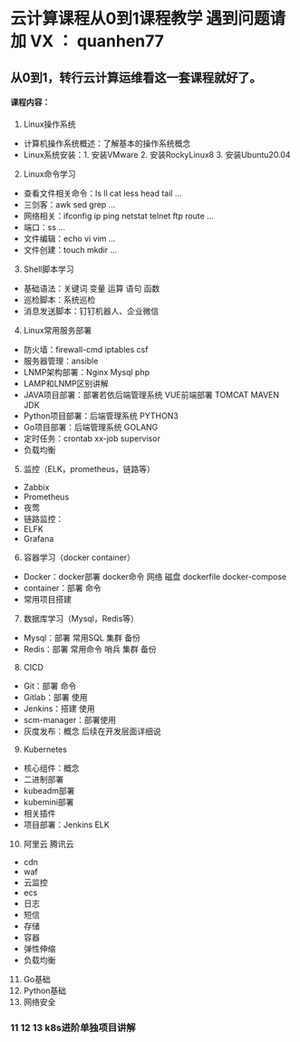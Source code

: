 # 云计算课程从0到1课程教学 遇到问题请加 VX ： quanhen77

## 从0到1，转行云计算运维看这一套课程就好了。

#### 课程内容：
1. Linux操作系统
- 计算机操作系统概述：了解基本的操作系统概念
- Linux系统安装：1. 安装VMware 2. 安装RockyLinux8 3. 安装Ubuntu20.04 

2. Linux命令学习 
- 查看文件相关命令：ls ll cat less head tail ...
- 三剑客：awk sed grep ...
- 网络相关：ifconfig ip ping netstat telnet ftp route ...
- 端口：ss ...
- 文件编辑：echo vi vim ...
- 文件创建：touch mkdir ...

3. Shell脚本学习 
- 基础语法：关键词 变量 运算 语句 函数 
- 巡检脚本：系统巡检
- 消息发送脚本：钉钉机器人、企业微信

4. Linux常用服务部署 
- 防火墙：firewall-cmd iptables csf
- 服务器管理：ansible
- LNMP架构部署：Nginx Mysql php
- LAMP和LNMP区别讲解
- JAVA项目部署：部署若依后端管理系统 VUE前端部署 TOMCAT MAVEN JDK
- Python项目部署：后端管理系统 PYTHON3 
- Go项目部署：后端管理系统 GOLANG
- 定时任务：crontab xx-job supervisor
- 负载均衡

5. 监控（ELK，prometheus，链路等）
- Zabbix
- Prometheus
- 夜莺
- 链路监控：
- ELFK
- Grafana

6. 容器学习（docker container） 
- Docker：docker部署 docker命令 网络 磁盘 dockerfile docker-compose
- container：部署 命令
- 常用项目搭建

7. 数据库学习（Mysql，Redis等） 
- Mysql：部署 常用SQL 集群 备份 
- Redis：部署 常用命令 哨兵 集群 备份

8. CICD
- Git：部署 命令 
- Gitlab：部署 使用
- Jenkins：搭建 使用 
- scm-manager：部署使用
- 灰度发布：概念 后续在开发层面详细说

9. Kubernetes 
- 核心组件：概念
- 二进制部署
- kubeadm部署
- kubemini部署
- 相关插件
- 项目部署：Jenkins ELK 

10. 阿里云 腾讯云
- cdn
- waf
- 云监控
- ecs
- 日志
- 短信
- 存储
- 容器
- 弹性伸缩
- 负载均衡

11. Go基础
12. Python基础
13. 网络安全

### 11 12 13 k8s进阶单独项目讲解 
